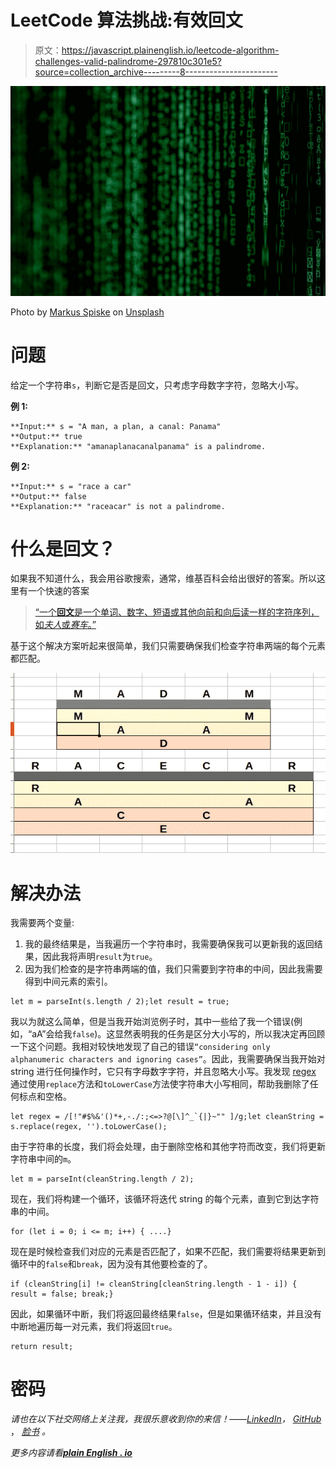 # LeetCode 算法挑战:有效回文

> 原文：<https://javascript.plainenglish.io/leetcode-algorithm-challenges-valid-palindrome-297810c301e5?source=collection_archive---------8----------------------->

![](img/5245a24d8b6591b5e30a6eac7b8444bd.png)

Photo by [Markus Spiske](https://unsplash.com/@markusspiske?utm_source=medium&utm_medium=referral) on [Unsplash](https://unsplash.com?utm_source=medium&utm_medium=referral)

# 问题

给定一个字符串`s`，判断它是否是回文，只考虑字母数字字符，忽略大小写。

**例 1:**

```
**Input:** s = "A man, a plan, a canal: Panama"
**Output:** true
**Explanation:** "amanaplanacanalpanama" is a palindrome.
```

**例 2:**

```
**Input:** s = "race a car"
**Output:** false
**Explanation:** "raceacar" is not a palindrome.
```

# 什么是回文？

如果我不知道什么，我会用谷歌搜索，通常，维基百科会给出很好的答案。所以这里有一个快速的答案

> [“一个**回文**是一个单词、数字、短语或其他向前和向后读一样的字符序列，如*夫人*或*赛车*。”](https://en.wikipedia.org/wiki/Palindrome)

基于这个解决方案听起来很简单，我们只需要确保我们检查字符串两端的每个元素都匹配。

![](img/b0cb86ccaf15c322857a66c42b777678.png)

# 解决办法

我需要两个变量:

1.  我的最终结果是，当我遍历一个字符串时，我需要确保我可以更新我的返回结果，因此我将声明`result`为`true`。
2.  因为我们检查的是字符串两端的值，我们只需要到字符串的中间，因此我需要得到中间元素的索引。

```
let m = parseInt(s.length / 2);let result = true;
```

我以为就这么简单，但是当我开始浏览例子时，其中一些给了我一个错误(例如，“aA”会给我`false`)。这显然表明我的任务是区分大小写的，所以我决定再回顾一下这个问题。我相对较快地发现了自己的错误`“considering only alphanumeric characters and ignoring cases”`。因此，我需要确保当我开始对 string 进行任何操作时，它只有字母数字字符，并且忽略大小写。我发现 [regex](https://en.wikipedia.org/wiki/Regular_expression) 通过使用`replace`方法和`toLowerCase`方法使字符串大小写相同，帮助我删除了任何标点和空格。

```
let regex = /[!"#$%&'()*+,-./:;<=>?@[\]^_`{|}~"" ]/g;let cleanString = s.replace(regex, '').toLowerCase();
```

由于字符串的长度，我们将会处理，由于删除空格和其他字符而改变，我们将更新字符串中间的`m`。

```
let m = parseInt(cleanString.length / 2);
```

现在，我们将构建一个循环，该循环将迭代 string 的每个元素，直到它到达字符串的中间。

```
for (let i = 0; i <= m; i++) { ....}
```

现在是时候检查我们对应的元素是否匹配了，如果不匹配，我们需要将结果更新到循环中的`false`和`break`，因为没有其他要检查的了。

```
if (cleanString[i] != cleanString[cleanString.length - 1 - i]) { result = false; break;}
```

因此，如果循环中断，我们将返回最终结果`false`，但是如果循环结束，并且没有中断地遍历每一对元素，我们将返回`true`。

```
return result;
```

# 密码

*请也在以下社交网络上关注我，我很乐意收到你的来信！——*[*LinkedIn*](https://www.linkedin.com/in/nick-solonyy/)*，* [*GitHub*](https://github.com/nicksolony) ， [*脸书*](https://www.facebook.com/nick.solony) *。*

*更多内容请看*[***plain English . io***](http://plainenglish.io/)